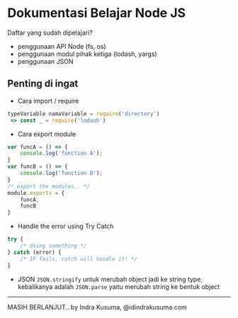 # Dokumentasi Belajar Node JS

Daftar yang sudah dipelajari?
- penggunaan API Node (fs, os)
- penggunaan modul pihak ketiga (lodash, yargs)
- penggunaan JSON

## Penting di ingat
- Cara import / require

```javascript
typeVariable namaVariable = require('directory') 
 => const _ = require('lodash')
```

- Cara export module

```javascript
var funcA = () => {
    console.log('function A');
}
var funcB = () => {
    console.log('function B');
}
/* export the modules.. */
module.exports = {
    funcA,
    funcB
}
```

- Handle the error using Try Catch
```javascript
try {
    /* doing something */
} catch (error) {
    /* IF fails, catch will handle it! */
}

```

- JSON
`JSON.stringify` untuk merubah object jadi ke string type, kebalikanya adalah `JSON.parse` yaitu merubah string ke bentuk object

---
MASIH BERLANJUT..
by Indra Kusuma, @idindrakusuma.com